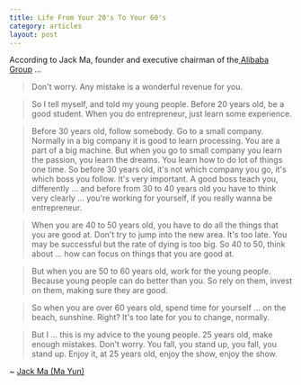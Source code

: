 ```yaml
---
title: Life From Your 20's To Your 60's
category: articles
layout: post
---
```


According to Jack Ma, founder and executive chairman of the[ Alibaba Group][2] ...

> Don't worry. Any mistake is a wonderful revenue for you.

> So I tell myself, and told my young people. Before 20 years old, be a good
> student. When you do entrepreneur, just learn some experience.

> Before 30 years old, follow somebody. Go to a small company. Normally in a big
> company it is good to learn processing. You are a part of a big machine. But
> when you go to small company you learn the passion, you learn the dreams. You
> learn how to do lot of things one time. So before 30 years old, it's not which
> company you go, it's which boss you follow. It's very important. A good boss
> teach you, differently ... and before from 30 to 40 years old you have to
> think very clearly ... you're working for yourself, if you really wanna be
> entrepreneur.

> When you are 40 to 50 years old, you have to do all the things that you are
> good at. Don't try to jump into the new area. It's too late. You may be
> successful but the rate of dying is too big. So 40 to 50, think about ... how
> can focus on things that you are good at.

> But when you are 50 to 60 years old, work for the young people. Because young
> people can do better than you. So rely on them, invest on them, making sure
> they are good.

> So when you are over 60 years old, spend time for yourself ... on the beach,
> sunshine. Right? It's too late for you to change, normally.

> But I ... this is my advice to the young people. 25 years old, make enough
> mistakes. Don't worry. You fall, you stand up, you fall, you stand up. Enjoy
> it, at 25 years old, enjoy the show, enjoy the show.

~ [Jack Ma (Ma Yun)][1]

[1]: https://en.wikipedia.org/wiki/Jack_Ma
[2]: http://alibabagroup.com/en/global/home
